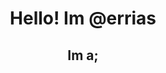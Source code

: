 <!DOCTYPE html>
<html lang="en">
<head>
    <meta charset="UTF-8">
    <meta http-equiv="X-UA-Compatible" content="IE=edge">
    <meta name="viewport" content="width=device-width, initial-scale=1.0">
</head>
<body style="text-align: center;">
    <h1>Hello! Im @errias</h1>
    <h2>Im a;</h2>
    <img src="https://s2.gifyu.com/images/smd.gif" alt="">
</body>
</html>
